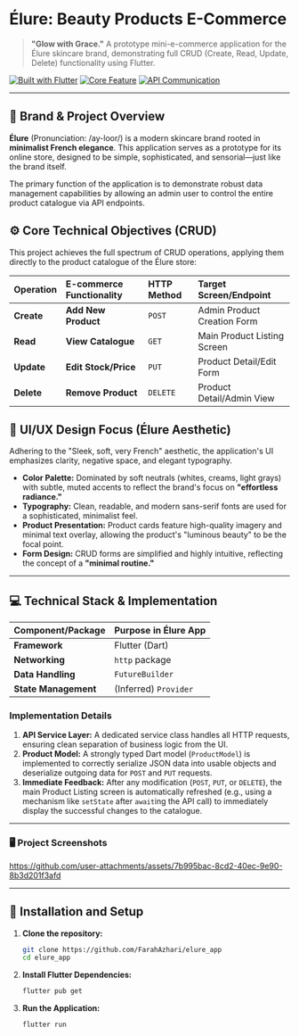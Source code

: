 # Élure: Beauty Products E-Commerce

> **"Glow with Grace."** A prototype mini-e-commerce application for the Élure skincare brand, demonstrating full CRUD (Create, Read, Update, Delete) functionality using Flutter.

[![Built with Flutter](https://img.shields.io/badge/Flutter-v3.x-blue.svg)](https://flutter.dev/)
[![Core Feature](https://img.shields.io/badge/Feature-Full_CRUD-green)](https://en.wikipedia.org/wiki/Create,_read,_update_and_delete)
[![API Communication](https://img.shields.io/badge/Networking-HTTP_Package-orange)](https://pub.dev/packages/http)

---

## 🌸 Brand & Project Overview

**Élure** (Pronunciation: /ay-loor/) is a modern skincare brand rooted in **minimalist French elegance**. This application serves as a prototype for its online store, designed to be simple, sophisticated, and sensorial—just like the brand itself.

The primary function of the application is to demonstrate robust data management capabilities by allowing an admin user to control the entire product catalogue via API endpoints.

## ⚙️ Core Technical Objectives (CRUD)

This project achieves the full spectrum of CRUD operations, applying them directly to the product catalogue of the Élure store:

| Operation | E-commerce Functionality | HTTP Method | Target Screen/Endpoint |
| :--- | :--- | :--- | :--- |
| **Create** | **Add New Product** | `POST` | Admin Product Creation Form |
| **Read** | **View Catalogue** | `GET` | Main Product Listing Screen |
| **Update** | **Edit Stock/Price** | `PUT` | Product Detail/Edit Form |
| **Delete** | **Remove Product** | `DELETE` | Product Detail/Admin View |

## 🎨 UI/UX Design Focus (Élure Aesthetic)

Adhering to the "Sleek, soft, very French" aesthetic, the application's UI emphasizes clarity, negative space, and elegant typography.

* **Color Palette:** Dominated by soft neutrals (whites, creams, light grays) with subtle, muted accents to reflect the brand's focus on **"effortless radiance."**
* **Typography:** Clean, readable, and modern sans-serif fonts are used for a sophisticated, minimalist feel.
* **Product Presentation:** Product cards feature high-quality imagery and minimal text overlay, allowing the product's "luminous beauty" to be the focal point.
* **Form Design:** CRUD forms are simplified and highly intuitive, reflecting the concept of a **"minimal routine."**

---

## 💻 Technical Stack & Implementation

| Component/Package | Purpose in Élure App |
| :--- | :--- |
| **Framework** | Flutter (Dart) | Building the clean, cross-platform UI. |
| **Networking** | `http` package | Handling all four CRUD API calls (`GET`, `POST`, `PUT`, `DELETE`). |
| **Data Handling** | `FutureBuilder` | Manages the asynchronous loading and rendering of the Product Catalogue (`GET` operation) in the UI. |
| **State Management** | (Inferred) `Provider` | Used for managing the application state, especially for refreshing the product list immediately after a `POST`, `PUT`, or `DELETE` operation to show updated data. |

### Implementation Details

1.  **API Service Layer:** A dedicated service class handles all HTTP requests, ensuring clean separation of business logic from the UI.
2.  **Product Model:** A strongly typed Dart model (`ProductModel`) is implemented to correctly serialize JSON data into usable objects and deserialize outgoing data for `POST` and `PUT` requests.
3.  **Immediate Feedback:** After any modification (`POST`, `PUT`, or `DELETE`), the main Product Listing screen is automatically refreshed (e.g., using a mechanism like `setState` after `await`ing the API call) to immediately display the successful changes to the catalogue.

---

### 🖥️ Project Screenshots
https://github.com/user-attachments/assets/7b995bac-8cd2-40ec-9e90-8b3d201f3afd

---

## 🚀 Installation and Setup

1.  **Clone the repository:**
    ```bash
    git clone https://github.com/FarahAzhari/elure_app
    cd elure_app
    ```
2.  **Install Flutter Dependencies:**
    ```bash
    flutter pub get
    ```
3.  **Run the Application:**
    ```bash
    flutter run
    ```
